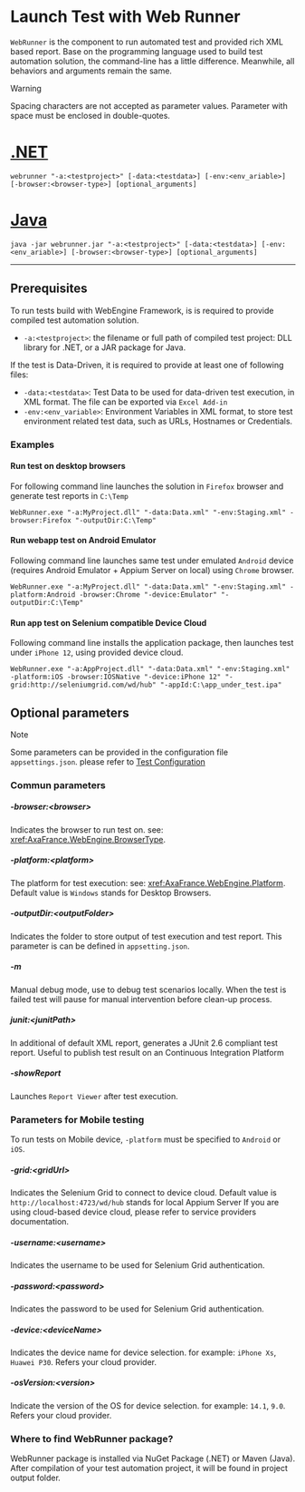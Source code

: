 # Launch Test with Web Runner
`WebRunner` is the component to run automated test and provided rich XML based report.
Base on the programming language used to build test automation solution, the command-line has a little difference.
Meanwhile, all behaviors and arguments remain the same.

> [!WARNING]
> Spacing characters are not accepted as parameter values. Parameter with space must be enclosed in double-quotes.

# [.NET](#tab/netcore)
```batch
webrunner "-a:<testproject>" [-data:<testdata>] [-env:<env_ariable>] [-browser:<browser-type>] [optional_arguments]
```
# [Java](#tab/java)
```batch
java -jar webrunner.jar "-a:<testproject>" [-data:<testdata>] [-env:<env_ariable>] [-browser:<browser-type>] [optional_arguments]
```
***

## Prerequisites
To run tests build with WebEngine Framework, is is required to provide compiled test automation solution.
* `-a:<testproject>`: the filename or full path of compiled test project: DLL library for .NET, or a JAR package for Java.

If the test is Data-Driven, it is required to provide at least one of following files:
* `-data:<testdata>`: Test Data to be used for data-driven test execution, in XML format. The file can be exported via `Excel Add-in`
* `-env:<env_variable>`: Environment Variables in XML format, to store test environment related test data, such as URLs, Hostnames or Credentials.


### Examples
#### Run test on desktop browsers
For following command line launches the solution in `Firefox` browser and generate test reports in `C:\Temp`
```batch
WebRunner.exe "-a:MyProject.dll" "-data:Data.xml" "-env:Staging.xml" -browser:Firefox "-outputDir:C:\Temp"
```
#### Run webapp test on Android Emulator
Following command line launches same test under emulated `Android` device (requires Android Emulator + Appium Server on local) using `Chrome` browser.
```batch
WebRunner.exe "-a:MyProject.dll" "-data:Data.xml" "-env:Staging.xml" -platform:Android -browser:Chrome "-device:Emulator" "-outputDir:C:\Temp"
```
#### Run app test on Selenium compatible Device Cloud
Following command line installs the application package, then launches test under `iPhone 12`, using provided device cloud.
```batch
WebRunner.exe "-a:AppProject.dll" "-data:Data.xml" "-env:Staging.xml" -platform:iOS -browser:IOSNative "-device:iPhone 12" "-grid:http://seleniumgrid.com/wd/hub" "-appId:C:\app_under_test.ipa"
```


## Optional parameters

> [!NOTE]
> Some parameters can be provided in the configuration file `appsettings.json`. please refer to [Test Configuration](appsettings.md)

### Commun parameters
##### -browser:\<browser>
Indicates the browser to run test on. see: <xref:AxaFrance.WebEngine.BrowserType>.
##### -platform:\<platform>
The platform for test execution: see: <xref:AxaFrance.WebEngine.Platform>. Default value is `Windows` stands for Desktop Browsers.
##### -outputDir:\<outputFolder>
Indicates the folder to store output of test execution and test report. This parameter is can be defined in `appsetting.json`.
##### -m
Manual debug mode, use to debug test scenarios locally. When the test is failed test will pause for manual intervention before clean-up process.
##### junit:\<junitPath>
In additional of default XML report, generates a JUnit 2.6 compliant test report. Useful to publish test result on an Continuous Integration Platform
##### -showReport
Launches `Report Viewer` after test execution.

### Parameters for Mobile testing
To run tests on Mobile device, `-platform` must be specified to `Android` or `iOS`.

##### -grid:\<gridUrl>
Indicates the Selenium Grid to connect to device cloud. Default value is `http://localhost:4723/wd/hub` stands for local Appium Server
If you are using cloud-based device cloud, please refer to service providers documentation.

##### -username:\<username>
Indicates the username to be used for Selenium Grid authentication.

##### -password:\<password>
Indicates the password to be used for Selenium Grid authentication.

##### -device:\<deviceName>
Indicates the device name for device selection. for example: `iPhone Xs`, `Huawei P30`. Refers your cloud provider.

##### -osVersion:\<version>
Indicate the version of the OS for device selection. for example: `14.1`, `9.0`. Refers your cloud provider.

### Where to find WebRunner package?
WebRunner package is installed via NuGet Package (.NET) or Maven (Java).
After compilation of your test automation project, it will be found in project output folder.
